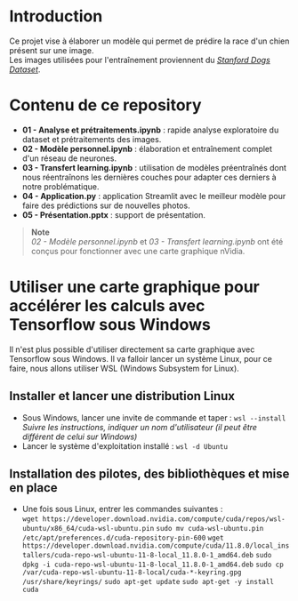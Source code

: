 # **Introduction**
Ce projet vise à élaborer un modèle qui permet de prédire la race d'un chien présent sur une image.<br>
Les images utilisées pour l'entraînement proviennent du [*Stanford Dogs Dataset*](http://vision.stanford.edu/aditya86/ImageNetDogs/).

# **Contenu de ce repository**
- **01 - Analyse et prétraitements.ipynb** : rapide analyse exploratoire du dataset et prétraitements des images.
- **02 - Modèle personnel.ipynb** : élaboration et entraînement complet d'un réseau de neurones.
- **03 - Transfert learning.ipynb** : utilisation de modèles préentraînés dont nous réentraînons les dernières couches pour adapter ces derniers à notre problématique.
- **04 - Application.py** : application Streamlit avec le meilleur modèle pour faire des prédictions sur de nouvelles photos.
- **05 - Présentation.pptx** : support de présentation.

> **Note**<br>
<i>02 - Modèle personnel.ipynb</i> et <i>03 - Transfert learning.ipynb</i> ont été conçus pour fonctionner avec une carte graphique nVidia.

# **Utiliser une carte graphique pour accélérer les calculs avec Tensorflow sous Windows**
Il n'est plus possible d'utiliser directement sa carte graphique avec Tensorflow sous Windows. Il va falloir lancer un système Linux, pour ce faire, nous allons utiliser WSL (Windows Subsystem for Linux).<br>

## **Installer et lancer une distribution Linux**
- Sous Windows, lancer une invite de commande et taper : ```wsl --install```<br>
<i>Suivre les instructions, indiquer un nom d'utilisateur (il peut être différent de celui sur Windows)</i>
- Lancer le système d'exploitation installé : ```wsl -d Ubuntu```

## **Installation des pilotes, des bibliothèques et mise en place**
- Une fois sous Linux, entrer les commandes suivantes : <br>
```wget https://developer.download.nvidia.com/compute/cuda/repos/wsl-ubuntu/x86_64/cuda-wsl-ubuntu.pin```
```sudo mv cuda-wsl-ubuntu.pin /etc/apt/preferences.d/cuda-repository-pin-600```
```wget https://developer.download.nvidia.com/compute/cuda/11.8.0/local_installers/cuda-repo-wsl-ubuntu-11-8-local_11.8.0-1_amd64.deb```
```sudo dpkg -i cuda-repo-wsl-ubuntu-11-8-local_11.8.0-1_amd64.deb```
```sudo cp /var/cuda-repo-wsl-ubuntu-11-8-local/cuda-*-keyring.gpg /usr/share/keyrings/```
```sudo apt-get update```
```sudo apt-get -y install cuda```

